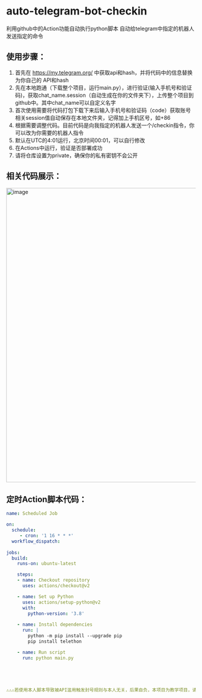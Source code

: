 # auto-telegram-bot-checkin
利用github中的Action功能自动执行python脚本
自动给telegram中指定的机器人发送指定的命令

## 使用步骤：
1. 首先在 https://my.telegram.org/ 中获取api和hash，并将代码中的信息替换为你自己的 API和hash
2. 先在本地跑通（下载整个项目，运行main.py），进行验证(输入手机号和验证码)，获取chat_name.session（自动生成在你的文件夹下），上传整个项目到github中。其中chat_name可以自定义名字
3. 首次使用需要将代码打包下载下来后输入手机号和验证码（code）获取账号相关session值自动保存在本地文件夹，记得加上手机区号，如+86
4. 根据需要调整代码。目前代码是向我指定的机器人发送一个/checkin指令，你可以改为你需要的机器人指令
5. 默认在UTC的4:01运行，北京时间00:01，可以自行修改
6. 在Actions中运行，验证是否部署成功
7. 请将仓库设置为private，确保你的私有密钥不会公开
## 相关代码展示：
<img width="782" alt="image" src="https://github.com/user-attachments/assets/28ed0076-489a-475a-b5ce-ef9584abbb03" />

## 定时Action脚本代码：
```yaml
name: Scheduled Job

on:
  schedule:
     - cron: '1 16 * * *'
  workflow_dispatch:
  
jobs:
  build:
    runs-on: ubuntu-latest

    steps:
    - name: Checkout repository
      uses: actions/checkout@v2

    - name: Set up Python
      uses: actions/setup-python@v2
      with:
        python-version: '3.8'
        
    - name: Install dependencies
      run: |
        python -m pip install --upgrade pip
        pip install telethon

    - name: Run script
      run: python main.py





⚠️⚠️⚠️若使用本人脚本导致被API滥用触发封号规则与本人无关，后果自负，本项目为教学项目，请下载后24小时内删除
